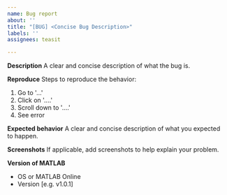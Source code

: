 ```yaml
---
name: Bug report
about: ''
title: "[BUG] <Concise Bug Description>"
labels: ''
assignees: teasit

---
```


**Description**
A clear and concise description of what the bug is.

**Reproduce**
Steps to reproduce the behavior:
1. Go to '...'
2. Click on '....'
3. Scroll down to '....'
4. See error

**Expected behavior**
A clear and concise description of what you expected to happen.

**Screenshots**
If applicable, add screenshots to help explain your problem.

**Version of MATLAB**
 - OS or MATLAB Online
 - Version [e.g. v1.0.1]
